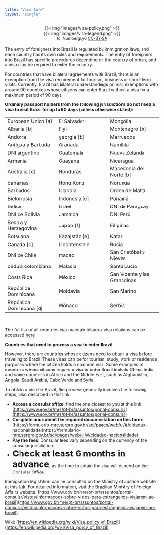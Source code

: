```yaml
---
title: "Visa Info"
layout: "single"
---
```



<style>
table { width: 100% }
table td {
    width: 33.3%
}

.visa-imgs {
    margin-bottom: 20px;
    text-align: center;
}
.visa-legend {
}
.visa-legend > img {
    width: 63% !important
}
</style>

<div class="visa-imgs">
{{< img "images/visa-policy.png" >}}
<div class="visa-legend">{{< img "images/visa-legend.png" >}}</div>
<div style="font-size: 0.8rem">(c) Numberguy6 <a  style="font-size: 0.8rem" href="https://creativecommons.org/licenses/by-sa/4.0/">CC-BY-SA</a></div>
</div>

The entry of foreigners into Brazil is regulated by immigration laws, and each country has its own rules and requirements. The entry of foreigners into Brazil has specific procedures depending on the country of origin, and a visa may be required to enter the country.

For countries that have bilateral agreements with Brazil, there is an exemption from the visa requirement for tourism, business or short-term visits.
Currently, Brazil has bilateral understandings on visa exemptions with around 90 countries whose citizens can enter Brazil without a visa for a maximum period of 90 days.

**Ordinary passport holders from the following jurisdictions do not need a visa to visit Brazil for up to 90 days (unless otherwise stated):**



|                                             |               |                                             |
| ------------------------------------------- | ------------- | ---------------------------- |
| European Union [a] | El Salvador   | Mongolia                     |
| Albania [b]                                 | Fiyi          | Montenegro [b]               |
| Andorra                                     | georgia [b]   | Marruecos                    |
| Antigua y Barbuda                           | Granada       | Namibia                      |
| DNI argentino                               | Guatemala     | Nueva Zelanda                |
| Armenia                                     | Guayana       | Nicaragua                    |
| Australia [c]                               | Honduras      | Macedonia del Norte [b]      |
| bahamas                                     | Hong Kong     | Noruega                      |
| Barbados                                    | Islandia      | Orden de Malta               |
| Bielorrusia                                 | Indonesia [e] | Panamá                       |
| Belice                                      | Israel        | DNI de Paraguay              |
| DNI de Bolivia                              | Jamaica       | DNI Perú                     |
| Bosnia y Herzegovina                        | Japón [f]     | Filipinas                    |
| Botsuana                                    | Kazajstán [e] | Katar                        |
| Canadá [c]                                  | Liechtenstein | Rusia                        |
| DNI de Chile                                | macao         | San Cristóbal y Nieves       |
| cédula colombiana                           | Malasia       | Santa Lucía                  |
| Costa Rica                                  | México        | San Vicente y las Granadinas |
| República Dominicana                        | Moldavia      | San Marino                   |
| República Dominicana [d]                    | Mónaco        | Serbia                       |

<br/>

The full list of all countries that maintain bilateral visa relations can be accessed [here](https://www.gov.br/mre/pt-br/assuntos/portal-consular/vistos/quadro-geral-de-regime-de-vistos-para-entrada-de-estrangeiros-no-brasil)

**Countries that need to process a visa to enter Brazil**

However, there are countries whose citizens need to obtain a visa before traveling to Brazil. These visas can be for tourism, study, work or residence purposes where the citizen holds a common visa. Some examples of countries whose citizens require a visa to enter Brazil include China, India and some countries in Africa and the Middle East, such as Afghanistan, Angola, Saudi Arabia, Cabo Verde and Syria.

To obtain a visa for Brazil, the process generally involves the following steps, also described in this link:

- **Access a consular office**: find the one closest to you at this link: [https://www.gov.br/mre/pt-br/assuntos/portal-consular](https://www.gov.br/mre/pt-br/assuntos/portal-consular)
- **Complete and submit the required documentation on this form**: [https://formulario-mre.serpro.gov.br/sci/pages/web/ui/#/cidadao-nacionalidade](https://formulario-mre.serpro.gov.br/sci/pages/web/ui/#/cidadao-nacionalidade)
- **Pay the fees**: Consular fees vary depending on the currency of the consular jurisdiction.
- <span style="font-size: 1.8rem">**Check at least 6 months in advance**</span>, as the time to obtain the visa will depend on the Consular Office.

Immigration legislation can be consulted on the Ministry of Justice website at this [link](https://www.gov.br/pt-br/servicos/obter-visto-para-viajar-ao-brasil#etapas-para-a-realizacao-deste-servico).
For detailed information, visit the Brazilian Ministry of Foreign Affairs website:
[https://www.gov.br/mre/pt-br/assuntos/portal-consular/vistos/informacoes-sobre-vistos-para-estrangeiros-viajarem-ao-brasil](https://www.gov.br/mre/pt-br/assuntos/portal-consular/vistos/informacoes-sobre-vistos-para-estrangeiros-viajarem-ao-brasil)

Wiki: [https://en.wikipedia.org/wiki/Visa_policy_of_Brazil](https://en.wikipedia.org/wiki/Visa_policy_of_Brazil)